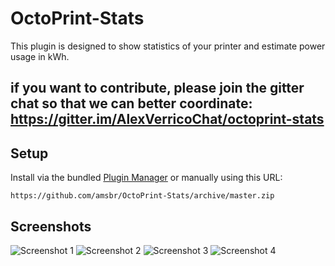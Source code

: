 # OctoPrint-Stats

This plugin is designed to show statistics of your printer and estimate power usage in kWh.

## if you want to contribute, please join the gitter chat so that we can better coordinate: https://gitter.im/AlexVerricoChat/octoprint-stats

## Setup

Install via the bundled [Plugin Manager](https://github.com/foosel/OctoPrint/wiki/Plugin:-Plugin-Manager)
or manually using this URL:

    https://github.com/amsbr/OctoPrint-Stats/archive/master.zip

## Screenshots

![Screenshot 1](https://github.com/amsbr/OctoPrint-Stats/raw/master/extras/img1.png)
![Screenshot 2](https://github.com/amsbr/OctoPrint-Stats/raw/master/extras/img2.png)
![Screenshot 3](https://github.com/amsbr/OctoPrint-Stats/raw/master/extras/img3.png)
![Screenshot 4](https://github.com/amsbr/OctoPrint-Stats/raw/master/extras/img4.png)
